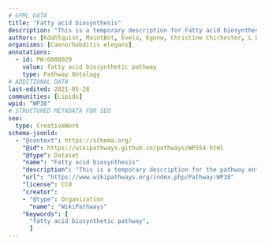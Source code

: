 ```yaml
---
# GPML DATA
title: "Fatty acid biosynthesis"
description: "This is a temporary description for Fatty acid biosynthesis"
authors: [Kdahlquist, MaintBot, Evelo, Egonw, Christine Chichester, L Dupuis, Eweitz, Fehrhart, DeSl]
organisms: [Caenorhabditis elegans]
annotations:
  - id: PW:0000029
    value: fatty acid biosynthetic pathway
    type: Pathway Ontology
# ADDITIONAL DATA
last-edited: 2021-05-28
communities: [Lipids]
wpid: "WP38"
# STRUCTURED METADATA FOR SEO
seo:
  type: CreativeWork
schema-jsonld:
  - "@context": https://schema.org/
    "@id": https://wikipathways.github.io/pathways/WP554.html
    "@type": Dataset
    "name": "Fatty acid biosynthesis"
    "description": "This is a temporary description for the pathway entitled: Fatty acid biosynthesis"
    "url": "https://www.wikipathways.org/index.php/Pathway:WP38"
    "license": CC0
    "creator":
    - "@type": Organization
      "name": "WikiPathways"
    "keywords": [
      "fatty acid biosynthetic pathway",
      ]
---
```


